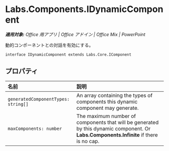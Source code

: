 
# <a name="labs.components.idynamiccomponent"></a>Labs.Components.IDynamicComponent

 _**適用対象:** Office 用アプリ | Office アドイン | Office Mix | PowerPoint_

動的コンポーネントとの対話を有効にする。

```
interface IDynamicComponent extends Labs.Core.IComponent
```


## <a name="properties"></a>プロパティ


|名前|説明|
|:-----|:-----|
| `generatedComponentTypes: string[]`|An array containing the types of components this dynamic component may generate.|
| `maxComponents: number`|The maximum number of components that will be generated by this dynamic component. Or  **Labs.Components.Infinite** if there is no cap.|
